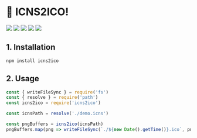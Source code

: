 # 🚀 ICNS2ICO!

<div>
  <img src="https://img.shields.io/github/languages/top/fengtianxi001/NPM-ICNS2ICO">
  <img src="https://travis-ci.org/boennemann/badges.svg?branch=master">
  <img src="https://img.shields.io/github/issues/fengtianxi001/NPM-ICNS2ICO">
  <img src="https://img.shields.io/github/forks/fengtianxi001/NPM-ICNS2ICO">
  <img src="https://img.shields.io/github/stars/fengtianxi001/NPM-ICNS2ICO">
</div>

## 1. Installation

```shell
npm install icns2ico
```

## 2. Usage

```javascript
const { writeFileSync } = require('fs')
const { resolve } = require('path')
const icns2ico = require('icns2ico')

const icnsPath = resolve('./demo.icns')

const pngBuffers = icns2ico(icnsPath)
pngBuffers.map(png => writeFileSync(`./${new Date().getTime()}.ico`, png))
```
